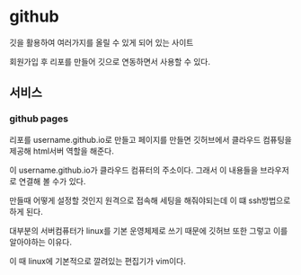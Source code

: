 # github

깃을 활용하여 여러가지를 올릴 수 있게 되어 있는 사이트

회원가입 후 리포를 만들어 깃으로 연동하면서 사용할 수 있다.

## 서비스

### github pages

리포를 username.github.io로 만들고 페이지를 만들면 깃허브에서 클라우드 컴퓨팅을 제공해 html서버 역할을 해준다.

이 username.github.io가 클라우드 컴퓨터의 주소이다. 그래서 이 내용들을 브라우저로 연결해 볼 수가 있다.

만들때 어떻게 설정할 것인지 원격으로 접속해 세팅을 해줘야되는데 이 떄 ssh방법으로 하게 된다.

대부분의 서버컴퓨터가 linux를 기본 운영체제로 쓰기 때문에 깃허브 또한 그렇고 이를 알아야하는 이유다.

이 때 linux에 기본적으로 깔려있는 편집기가 vim이다.

